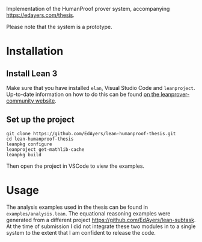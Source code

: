 
Implementation of the HumanProof prover system, accompanying https://edayers.com/thesis.

Please note that the system is a prototype.

# Installation

## Install Lean 3

Make sure that you have installed `elan`, Visual Studio Code and `leanproject`.
Up-to-date information on how to do this can be found [on the leanprover-community website](https://leanprover-community.github.io/get_started.html#regular-install).

## Set up the project

```
git clone https://github.com/EdAyers/lean-humanproof-thesis.git
cd lean-humanproof-thesis
leanpkg configure
leanproject get-mathlib-cache
leanpkg build
```

Then open the project in VSCode to view the examples.

# Usage

The analysis examples used in the thesis can be found in `examples/analysis.lean`.
The equational reasoning examples were generated from a different project https://github.com/EdAyers/lean-subtask.
At the time of submission I did not integrate these two modules in to a single system to the extent that I am confident to release the code.

